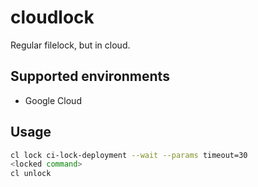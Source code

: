 # cloudlock

Regular filelock, but in cloud. 


## Supported environments

- Google Cloud


## Usage

```bash
cl lock ci-lock-deployment --wait --params timeout=30 
<locked command>
cl unlock 
```